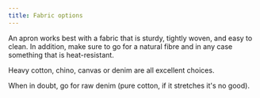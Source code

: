 ```yaml
---
title: Fabric options
---
```


An apron works best with a fabric that is sturdy, tightly woven, and easy to clean.
In addition, make sure to go for a natural fibre and in any case something that is
heat-resistant.

Heavy cotton, chino, canvas or denim are all excellent choices.

When in doubt, go for raw denim (pure cotton, if it stretches it's no good).

